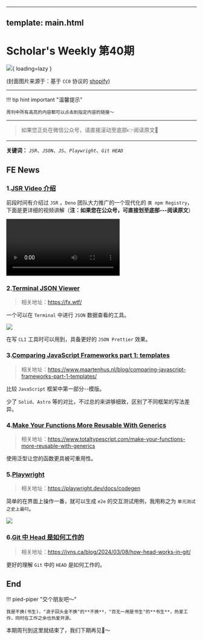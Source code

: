 
---
template: main.html
---

# Scholar's Weekly 第40期

![](https://bigdreamerblog.oss-cn-beijing.aliyuncs.com/nextBlog/JJTFDm.png?x-oss-process=image/auto-orient,1/interlace,1/quality,q_90/format,webp){ loading=lazy }


(封面图片来源于：基于 `CC0` 协议的 [shopify](https://www.shopify.com/stock-photos/photos/a-small-green-bird-sits-on-thin-branch-in-a-green-tree))

------

!!! tip hint important "温馨提示"

    周刊中所有高亮的内容都可以点击到指定内容的链接～

---
> 如果您正处在微信公众号，请直接滚动至底部👉阅读原文🫶

---

**关键词：** *`JSR`*、*`JSON`*、*`JS`*、*`Playwright`*、*`Git HEAD`*

## FE News

### 1.[JSR Video 介绍](https://bigdreamerblog.oss-cn-beijing.aliyuncs.com/nextBlog/JSR.mp4)

前段时间有介绍过 `JSR` ，`Deno` 团队大力推广的一个现代化的 `类 npm Registry`，下面是更详细的视频讲解（**注：如果您在公众号，可直接划至底部---阅读原文**）

<video controls src="https://bigdreamerblog.oss-cn-beijing.aliyuncs.com/nextBlog/JSR.mp4"> </video>

### 2.[Terminal JSON Viewer](https://fx.wtf/)
> 相关地址：https://fx.wtf/

一个可以在 `Terminal` 中进行 `JSON` 数据查看的工具。

![](https://bigdreamerblog.oss-cn-beijing.aliyuncs.com/nextBlog/preview.gif)

在写 `CLI` 工具时可以用到，具备更好的 `JSON Prettier` 效果。

### 3.[Comparing JavaScript Frameworks part 1: templates](https://www.maartenhus.nl/blog/comparing-javascript-frameworks-part-1-templates/)
> 相关地址：https://www.maartenhus.nl/blog/comparing-javascript-frameworks-part-1-templates/

比较 `JavaScript` 框架中第一部分--模版。

少了 `Solid`、`Astro` 等的对比，不过总的来讲够细致，区别了不同框架的写法差异。

### 4.[Make Your Functions More Reusable With Generics](https://www.totaltypescript.com/make-your-functions-more-reusable-with-generics)
> 相关地址：https://www.totaltypescript.com/make-your-functions-more-reusable-with-generics

使用泛型让您的函数更具被可重用性。

### 5.[Playwright](https://playwright.dev/docs/codegen)
> 相关地址：https://playwright.dev/docs/codegen

简单的在界面上操作一番，就可以生成 `e2e` 的交互测试用例，我用称之为 `单元测试之史上最叼`。

![](https://bigdreamerblog.oss-cn-beijing.aliyuncs.com/nextBlog/UAKOKR.png)

### 6.[Git 中 Head 是如何工作的](https://jvns.ca/blog/2024/03/08/how-head-works-in-git/)
> 相关地址：https://jvns.ca/blog/2024/03/08/how-head-works-in-git/

更好的理解 `Git` 中的 `HEAD` 是如何工作的。


## End

!!! pied-piper "交个朋友吧～"

    我是不换(书生)，"浪子回头金不换"的**不换**，"百无一用是书生"的**书生**，热爱工作，同时在工作之余也热爱开源。

本期周刊到这里就结束了，我们下期再见👋～
